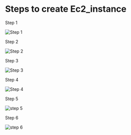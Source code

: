 # Steps to create Ec2_instance

Step 1

![Step 1](https://user-images.githubusercontent.com/123372740/226306046-bfd5d6e7-72c0-4102-b540-6cfbb962af57.jpg)

Step 2

![Step 2](https://user-images.githubusercontent.com/123372740/226307548-67397968-9cbc-49b7-969d-fcc7512ca904.jpg)

Step 3

![Step 3](https://user-images.githubusercontent.com/123372740/226307607-7933c2d5-b0cd-4868-bcf7-e21493f4f610.jpg)

Step 4

![Step 4](https://user-images.githubusercontent.com/123372740/226307672-fddebc26-c61e-46eb-a20d-f34f934c11d7.jpg)

Step 5

![step 5](https://user-images.githubusercontent.com/123372740/226307716-dfb1b9dc-28fc-4bc1-a171-9903a8e9bb84.jpg)

Step 6

![step 6](https://user-images.githubusercontent.com/123372740/226307752-32985609-4215-49f2-be6c-d7c76bcf3917.jpg)
